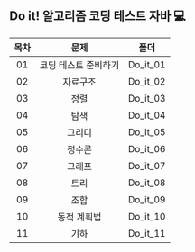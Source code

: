 ## Do it! 알고리즘 코딩 테스트 자바 💻
| 목차 | 문제 | 폴더 |
| :-: | :-: | :-: |
| 01 | 코딩 테스트 준비하기 | Do_it_01 |
| 02 | 자료구조 | Do_it_02 |
| 03 | 정렬 | Do_it_03 |
| 04 | 탐색 | Do_it_04 |
| 05 | 그리디 | Do_it_05 |
| 06 | 정수론 | Do_it_06 |
| 07 | 그래프 | Do_it_07 |
| 08 | 트리 | Do_it_08 |
| 09 | 조합 | Do_it_09 |
| 10 | 동적 계획법	 | Do_it_10 |
| 11 | 기하 | Do_it_11 |
